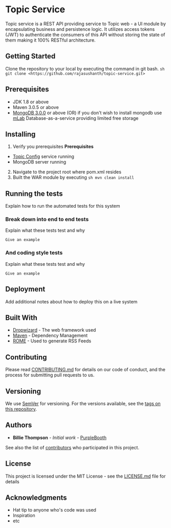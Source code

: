 # Topic Service

Topic service is a REST API providing service to Topic web - a UI module by encapsulating business and persistence logic. It utilizes access tokens (JWT) to authenticate the consumers of this API without storing the state of them making it 100% RESTful architecture.

## Getting Started

Clone the repository to your local by executing the command in git bash. ```sh git clone <https://github.com/rajasushanth/topic-service.git>```

## Prerequisites

* JDK 1.8 or above
* Maven 3.0.5 or above
* [MongoDB 3.0.0](https://www.mongodb.com/) or above (OR) if you don't wish to install mongodb use [mLab](https://mlab.com/) Database-as-a-service providing limited free storage

## Installing

1. Verify you prerequisites
**Prerequisites**
* [Topic Config](https://github.com/rajasushanth/topic-config.git) service running
* MongoDB server running
2. Navigate to the project root where pom.xml resides
3. Built the WAR module by executing ```sh mvn clean install```

## Running the tests

Explain how to run the automated tests for this system

### Break down into end to end tests

Explain what these tests test and why

```
Give an example
```

### And coding style tests

Explain what these tests test and why

```
Give an example
```

## Deployment

Add additional notes about how to deploy this on a live system

## Built With

* [Dropwizard](http://www.dropwizard.io/1.0.2/docs/) - The web framework used
* [Maven](https://maven.apache.org/) - Dependency Management
* [ROME](https://rometools.github.io/rome/) - Used to generate RSS Feeds

## Contributing

Please read [CONTRIBUTING.md](https://gist.github.com/PurpleBooth/b24679402957c63ec426) for details on our code of conduct, and the process for submitting pull requests to us.

## Versioning

We use [SemVer](http://semver.org/) for versioning. For the versions available, see the [tags on this repository](https://github.com/your/project/tags). 

## Authors

* **Billie Thompson** - *Initial work* - [PurpleBooth](https://github.com/PurpleBooth)

See also the list of [contributors](https://github.com/your/project/contributors) who participated in this project.

## License

This project is licensed under the MIT License - see the [LICENSE.md](LICENSE.md) file for details

## Acknowledgments

* Hat tip to anyone who's code was used
* Inspiration
* etc
